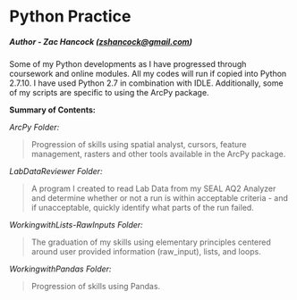 Python Practice
==============
##### Author - Zac Hancock (zshancock@gmail.com)

Some of my Python developments as I have progressed through coursework and online modules. 
All my codes will run if copied into Python 2.7.10. I have used Python 2.7 in combination with IDLE.
Additionally, some of my scripts are specific to using the ArcPy package.

**Summary of Contents:**

*ArcPy Folder:*
>Progression of skills using spatial analyst, cursors, feature management, rasters and other tools 
>available in the ArcPy package. 

*LabDataReviewer Folder:*
>A program I created to read Lab Data from my SEAL AQ2 Analyzer and determine whether or not
>a run is within acceptable criteria - and if unacceptable, quickly identify what parts of the 
>run failed. 

*WorkingwithLists-RawInputs Folder:*
>The graduation of my skills using elementary principles centered around user provided
>information (raw_input), lists, and loops.

*WorkingwithPandas Folder:*
>Progression of skills using Pandas. 
